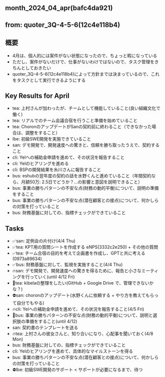 month_2024_04_apr(bafc4da921)
---

from: quoter_3Q-4-5-6(12c4e118b4)
---

## 概要
- 4月は、個人的には案件がない状態になったので、ちょっと暇になっている
- ただし、案件がないだけで、仕事がないわけではないので、タスク管理をきちんとしておきたい
- quoter_3Q-4-5-6(12c4e118b4)によって方針までは決まっているので、これをタスクとして実行できるようにする

## Key Results for April
- tea: 上村さんが加わったが、チームとして機能していること(良い組織文化で働く)
- tea: リアルでのチーム会議合宿を行うこと準備を始めていること
- tea: ChoronのアップデートがSanの契約前に終わること（できなかった場合は、調整をすること）
- lbe: 初級SWE開発を実施できていること
- san: デモ開発で、開発速度への驚きと、信頼を勝ち取ったうえで、契約すること
- cli: Yelへの補助金申請を進めて、その状況を報告すること
- cli: Yelのヒアリングを進める
- cli: BSPの開発結果を糸川さんに報告すること
- bus: eshubの翌年度の契約の話を水野くんと進めていること（年間契約なら、月額50万: 2.5日でどうか？...の影響と意図を説明できること）
- bus: 事業の勝ちパターンの不安な点(財務の動的平衡)について、説明の準備をすること
- bus: 事業の勝ちパターンの不安な点(潜在顧客との接点)について、何かしらの対策を打っていること
- bus: 財務基盤に対しての、指標チェックができていること

## Tasks
- ✅san: 定例会の片付け(4/4 Thu)
- ✅tea: KPT用の質問シートを作成する eNPS(3332c2e250) + その他の質問
- ✅tea: チーム合宿の目的を考えて企画書を作成し、GPTと共に考える(0973a89634)
- ✅bus: 財務基盤に対して、監視を実施すること(4/4 Thu)
- 🔥san: デモ開発で、開発速度への驚きを得るために、報告と小さなミーティングを行っていく(until 4/12 Fri)
- 🤔tea: kibelaの整理をしたい(GitHub + Google Drive で、管理できないかな？)
- ⛔️san: choronのアップデート(水野くんに依頼する + やり方を教えてもらって自分でもやる)
- 🔥cli: Yelへの補助金申請を進めて、その状況を報告すること(4/5 Fri)
- 👑bus: 事業の勝ちパターンの不安な点(財務の動的平衡)について、説明と選択肢の準備をすること(until 4/12)
- san: 契約書のテンプレートを送る
- 🔥tea: 上村さんの彼女さんと、知り合いになり、心配事を聞いておく(4/8 Mon)
- bus: 財務基盤に対しての、指標チェックができていること
- cli: Yelのヒアリングを進めて、具体的なマイルストーンを得る
- bus: 事業の勝ちパターンの不安な点(潜在顧客との接点)について、何かしらの対策を打っていること
- ⛔️lbe: 初級SWE開発のサポート < サポートが必要になるまで、待つ

